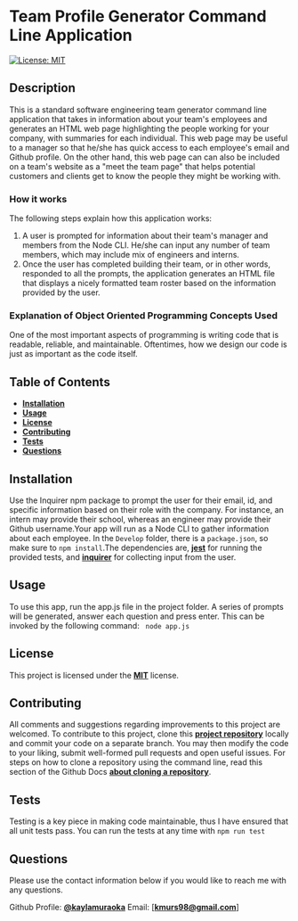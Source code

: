 # Team Profile Generator Command Line Application

[![License: MIT](https://img.shields.io/badge/License-MIT-yellow.svg)](https://opensource.org/licenses/MIT)

## Description

This is a standard software engineering team generator command line application that takes in information about your team's employees and generates an HTML web page highlighting the people working for your company, with summaries for each individual. This web page may be useful to a manager so that he/she has quick access to each employee's email and Github profile. On the other hand, this web page can can also be included on a team's website as a "meet the team page" that helps potential customers and clients get to know the people they might be working with.

### How it works

The following steps explain how this application works:

1. A user is prompted for information about their team's manager and members from the Node CLI. He/she can input any number of team members, which may include mix of engineers and interns.
2. Once the user has completed building their team, or in other words, responded to all the prompts, the application generates an HTML file that displays a nicely formatted team roster based on the information provided by the user.

### Explanation of Object Oriented Programming Concepts Used

One of the most important aspects of programming is writing code that is readable, reliable, and maintainable. Oftentimes, how we design our code is just as important as the code itself.

## Table of Contents

- [**Installation**](#installation)
- [**Usage**](#usage)
- [**License**](#license)
- [**Contributing**](#contributing)
- [**Tests**](#tests)
- [**Questions**](#questions)

## Installation

Use the Inquirer npm package to prompt the user for their email, id, and specific information based on their role with the company. For instance, an intern may provide their school, whereas an engineer may provide their Github username.Your app will run as a Node CLI to gather information about each employee. In the `Develop` folder, there is a `package.json`, so make sure to `npm install`.The dependencies are, [**jest**](https://jestjs.io/) for running the provided tests, and [**inquirer**](https://www.npmjs.com/package/inquirer) for collecting input from the user.

## Usage

To use this app, run the app.js file in the project folder. A series of prompts will be generated, answer each question and press enter. This can be invoked by the following command: ` node app.js`

## License

This project is licensed under the [**MIT**](https://opensource.org/licenses/MIT) license.

## Contributing

All comments and suggestions regarding improvements to this project are welcomed. To contribute to this project, clone this [**project repository**](https://github.com/kaylamuraoka/Team_Profile_Generator) locally and commit your code on a separate branch. You may then modify the code to your liking, submit well-formed pull requests and open useful issues. For steps on how to clone a repository using the command line, read this section of the Github Docs [**about cloning a repository**](https://docs.github.com/en/free-pro-team@latest/github/creating-cloning-and-archiving-repositories/cloning-a-repository#about-cloning-a-repository).

## Tests

Testing is a key piece in making code maintainable, thus I have ensured that all unit tests pass.
You can run the tests at any time with `npm run test`

## Questions

Please use the contact information below if you would like to reach me with any questions.

Github Profile: [**@kaylamuraoka**](https://github.com/kaylamuraoka)
Email: [**kmurs98@gmail.com**]
